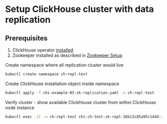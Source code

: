 
# Setup ClickHouse cluster with data replication

## Prerequisites

1. ClickHouse operator [installed](operator_installation.md)
1. Zookeeper installed as described in [Zookeeper Setup](zookeeper_setup.md)

Create namespace where all replication cluster would live
```bash
kubectl create namespace ch-repl-test
```

Create ClickHouse installation object inside namespace
```bash
kubectl apply -f chi-example-03-zk-replication.yaml -n ch-repl-test
```


Verify cluster - show available ClickHouse cluster from within ClickHouse node instance
```bash
kubectl exec -it -n ch-repl-test chi-ch-test-zk-repl-26b13c85a95c144d-i1-0 -- clickhouse-client -q 'select cluster, shard_num, replica_num, host_name, host_address from system.clusters'
```
